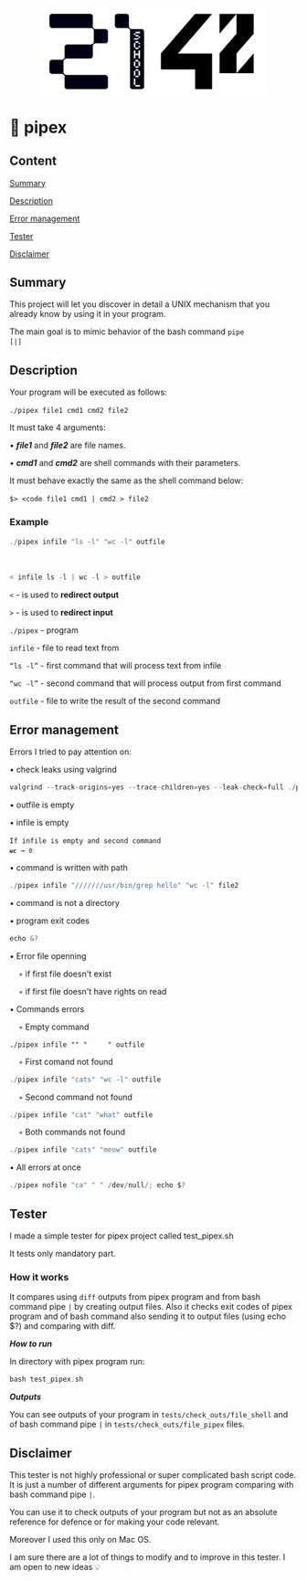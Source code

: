 <div align="center" style="max-width: auto; max-height: auto">
	<img src="info/imgs/21_42.png" style="max-width: 400px" align="center">
</div>

# 💈 pipex

## Content

[Summary](https://github.com/D-Dashka/pipex#summary)

[Description](https://github.com/D-Dashka/pipex#Description)

[Error management](https://github.com/D-Dashka/pipex#error-management)

[Tester](https://github.com/D-Dashka/pipex#tester)

[Disclaimer](https://github.com/D-Dashka/pipex#disclaimer)

## Summary

This project will let you discover in detail a UNIX mechanism that you already know by using it in your program.

The main goal is to mimic behavior of the bash command <code>pipe [|]</code>

## Description

Your program will be executed as follows:

<code>./pipex file1 cmd1 cmd2 file2</code>

It must take 4 arguments:

• ***file1*** and ***file2*** are file names.

• ***cmd1*** and ***cmd2*** are shell commands with their parameters.

It must behave exactly the same as the shell command below:

<code>$> <code file1 cmd1 | cmd2 > file2</code>

### Example
```c
./pipex infile "ls -l" "wc -l" outfile
```
<br>

```c
< infile ls -l | wc -l > outfile
```

`<` - is used to **redirect output**

`>` - is used to **redirect input**

`./pipex` - program

`infile` - file to read text from

`“ls -l”` - first command that will process text from infile

`“wc -l”` - second command that will process output from first command

`outfile` - file to write the result of the second command

## Error management

Errors I tried to pay attention on:

• check leaks using valgrind
```c
valgrind --track-origins=yes --trace-children=yes --leak-check=full ./pipex [args]
```
• outfile is empty

• infile is empty
    
<code>If infile is empty and second command ***`wc`*** → `0`</code>
    
• command is written with path
```c
./pipex infile "///////usr/bin/grep hello" "wc -l" file2
```
• command is not a directory

• program exit codes
```c  
echo &?
```
• Error file openning

&nbsp;&nbsp;&nbsp;&nbsp;◦ if first file doesn't exist

&nbsp;&nbsp;&nbsp;&nbsp;◦ if first file doesn't have rights on read

• Commands errors
    
&nbsp;&nbsp;&nbsp;&nbsp;◦ Empty command
```
./pipex infile "" "     " outfile
```
&nbsp;&nbsp;&nbsp;&nbsp;◦ First comand not found

```c
./pipex infile "cats" "wc -l" outfile
```
&nbsp;&nbsp;&nbsp;&nbsp;◦ Second command not found
```c
./pipex infile "cat" "what" outfile
```
&nbsp;&nbsp;&nbsp;&nbsp;◦ Both commands not found
```c
./pipex infile "cats" "meow" outfile
```
• All errors at once
```c
./pipex nofile "ca" " " /dev/null/; echo $?
```
## Tester

I made a simple tester for pipex project called test_pipex.sh
		
It tests only mandatory part.

### How it works

It compares using <code>diff</code> outputs from pipex program and from bash command pipe <code>|</code> by creating output files. 
Also it checks exit codes of pipex program and of bash command also sending it to output files (using echo $?) and comparing with diff.

***How to run***

In directory with pipex program run:
```c
bash test_pipex.sh
```
***Outputs***

You can see outputs of your program in <code>tests/check_outs/file_shell</code> and of bash command pipe <code>|</code> in <code>tests/check_outs/file_pipex</code> files.

## Disclaimer

This tester is not highly professional or super complicated bash script code. It is just a number of different arguments for pipex program comparing with bash command pipe <code>|</code>.

You can use it to check outputs of your program but not as an absolute reference for defence or for making your code relevant.

Moreover I used this only on Mac OS.

I am sure there are a lot of things to modify and to improve in this tester. I am open to new ideas 💡

